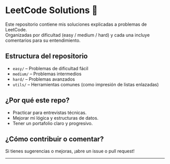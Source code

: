 # LeetCode Solutions 🚀

Este repositorio contiene mis soluciones explicadas a problemas de LeetCode.  
Organizadas por dificultad (easy / medium / hard) y cada una incluye comentarios para su entendimiento.

## Estructura del repositorio

- `easy/` – Problemas de dificultad fácil
- `medium/` – Problemas intermedios
- `hard/` – Problemas avanzados
- `utils/` – Herramientas comunes (como impresión de listas enlazadas)

## ¿Por qué este repo?

- Practicar para entrevistas técnicas.
- Mejorar mi lógica y estructuras de datos.
- Tener un portafolio claro y progresivo.

## ¿Cómo contribuir o comentar?

Si tienes sugerencias o mejoras, ¡abre un issue o pull request!

---
